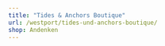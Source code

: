 ```yaml
---
title: "Tides & Anchors Boutique"
url: /westport/tides-und-anchors-boutique/
shop: Andenken
---
```

